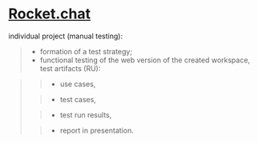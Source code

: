 # [Rocket.chat](https://www.rocket.chat/)
individual project (manual testing):
> - formation of a test strategy;
> - functional testing of the web version of the created workspace, test artifacts (RU):

>> - use cases,
> 
>> - test cases,
> 
>> - test run results,
>
>> - report in presentation.
